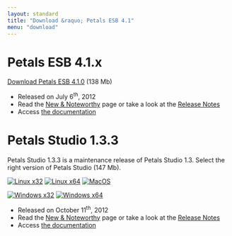 ```yaml
---
layout: standard
title: "Download &raquo; Petals ESB 4.1"
menu: "download"
---
```


# Petals ESB 4.1.x

[Download Petals ESB 4.1.0](http://download.petalslink.com/petals-esb/petals-esb-distrib-4.1.0.zip "Petals ESB 4.1.0") (138 Mb)

- Released on July 6<sup>th</sup>, 2012
- Read the [New & Noteworthy](http://www.petalslink.com/en/news/latest/new-release-petals-esb-41) page or take a look at the [Release Notes](https://jira.petalslink.com/sr/jira.issueviews:searchrequest-printable/10172/SearchRequest-10172.html?tempMax=1000)
- Access [the documentation](https://doc.petalslink.com/display/petalsesb41/Petals+ESB+4.1)

# Petals Studio 1.3.3

Petals Studio 1.3.3 is a maintenance release of Petals Studio 1.3.
Select the right version of Petals Studio (147 Mb).

<a href="http://download.petalslink.com/petals-studio/Petals-Studio--1.3.3--linux.gtk.x86.zip"><img alt="Linux x32" src="/resources/images/linux_32.png" /></a>
<a href="http://download.petalslink.com/petals-studio/Petals-Studio--1.3.3--linux.gtk.x86_64.zip"><img alt="Linux x64" src="/resources/images/linux_64.png" /></a>
<a href="http://download.petalslink.com/petals-studio/Petals-Studio--1.3.3--macosx.cocoa.x86_64.zip"><img alt="MacOS" src="/resources/images/mac.png" /></a><br />

<a href="http://download.petalslink.com/petals-studio/Petals-Studio--1.3.3--win32.win32.x86.zip"><img alt="Windows x32" src="/resources/images/windows_32.png"/></a>
<a href="http://download.petalslink.com/petals-studio/Petals-Studio--1.3.3--win32.win32.x86_64.zip"><img alt="Windows x64" src="/resources/images/windows_64.png"/></a>

- Released on October 11<sup>th</sup>, 2012
- Read the [New & Noteworthy](https://doc.petalslink.com/display/petalsstudio13/New+and+Noteworthy) page or take a look at the [Release Notes](https://jira.petalslink.com/secure/ReleaseNote.jspa?projectId=10070&version=10367)
- Access [the documentation](https://doc.petalslink.com/display/petalsstudio13/Petals+Studio+1.3)


